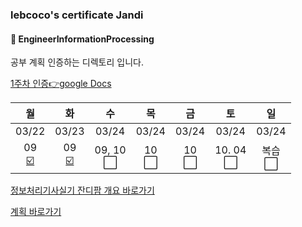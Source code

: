 ### lebcoco's certificate Jandi

#### :bookmark_tabs: EngineerInformationProcessing



공부 계획 인증하는 디렉토리 입니다.

[1주차 인증:point_right:google Docs](https://docs.google.com/document/d/1dP9pkxsEYi-9YAKthbDNlj8FXQFtV_ie1CUb8Ay2jrE/edit?usp=sharing)

|                              월                              |                              화                              |                수                |              목              |              금              |                토                |               일               |
| :----------------------------------------------------------: | :----------------------------------------------------------: | :------------------------------: | :--------------------------: | :--------------------------: | :------------------------------: | :----------------------------: |
|                            03/22                             |                            03/23                             |              03/24               |            03/24             |            03/24             |              03/24               |             03/24              |
| 09<br />[:ballot_box_with_check:](https://github.com/jandifarm/certificate/tree/master/EngineerInformationProcessing202104/lebcoco/check/1%EC%A3%BC%EC%B0%A8%20%EC%9D%B8%EC%A6%9D) | 09<br />​[:ballot_box_with_check:](https://github.com/jandifarm/certificate/tree/master/EngineerInformationProcessing202104/lebcoco/check/1%EC%A3%BC%EC%B0%A8%20%EC%9D%B8%EC%A6%9D) | 09, 10<br />:white_large_square: | 10<br />:white_large_square: | 10<br />:white_large_square: | 10. 04<br />:white_large_square: | 복습<br />:white_large_square: |



[정보처리기사실기 잔디팜 개요 바로가기](https://github.com/jandifarm/certificate/tree/master/EngineerInformationProcessing202104)

[계획 바로가기](https://github.com/jandifarm/certificate/tree/master/EngineerInformationProcessing202104/lebcoco/plan)



